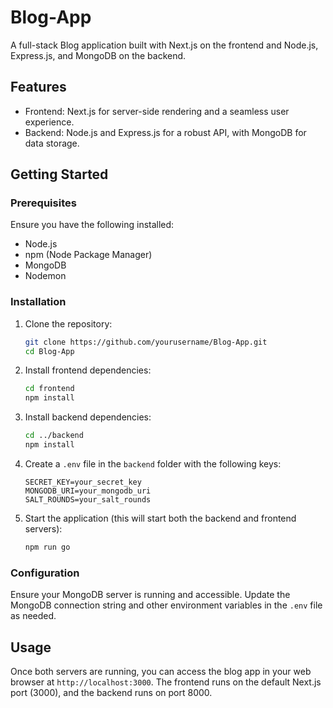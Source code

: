 # Blog-App

A full-stack Blog application built with Next.js on the frontend and Node.js, Express.js, and MongoDB on the backend.

## Features
- Frontend: Next.js for server-side rendering and a seamless user experience.
- Backend: Node.js and Express.js for a robust API, with MongoDB for data storage.

## Getting Started

### Prerequisites
Ensure you have the following installed:
- Node.js
- npm (Node Package Manager)
- MongoDB
- Nodemon

### Installation

1. Clone the repository:
    ```bash
    git clone https://github.com/yourusername/Blog-App.git
    cd Blog-App
    ```

2. Install frontend dependencies:
    ```bash
    cd frontend
    npm install
    ```

3. Install backend dependencies:
    ```bash
    cd ../backend
    npm install
    ```

4. Create a `.env` file in the `backend` folder with the following keys:
    ```
    SECRET_KEY=your_secret_key
    MONGODB_URI=your_mongodb_uri
    SALT_ROUNDS=your_salt_rounds
    ```

5. Start the application (this will start both the backend and frontend servers):
    ```bash
    npm run go
    ```

### Configuration

Ensure your MongoDB server is running and accessible. Update the MongoDB connection string and other environment variables in the `.env` file as needed.

## Usage

Once both servers are running, you can access the blog app in your web browser at `http://localhost:3000`. The frontend runs on the default Next.js port (3000), and the backend runs on port 8000.
